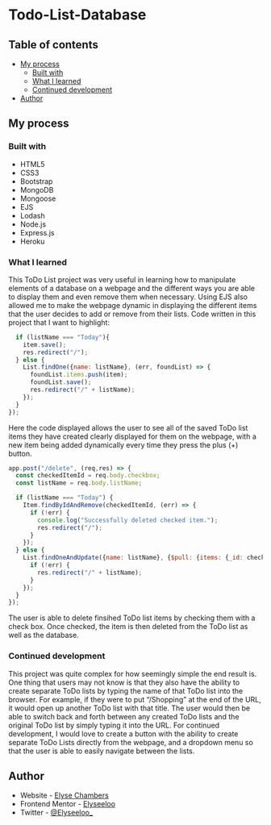 # Todo-List-Database

## Table of contents

- [My process](#my-process)
  - [Built with](#built-with)
  - [What I learned](#what-i-learned)
  - [Continued development](#continued-development)
- [Author](#author)

## My process

### Built with

- HTML5
- CSS3
- Bootstrap
- MongoDB
- Mongoose
- EJS
- Lodash
- Node.js
- Express.js
- Heroku

### What I learned

This ToDo List project was very useful in learning how to manipulate elements of a database on a webpage and the different ways you are able to display them and even remove them when necessary. Using EJS also allowed me to make the webpage dynamic in displaying the different items that the user decides to add or remove from their lists.
Code written in this project that I want to highlight:

```Node.js
  if (listName === "Today"){
    item.save();
    res.redirect("/");
  } else {
    List.findOne({name: listName}, (err, foundList) => {
      foundList.items.push(item);
      foundList.save();
      res.redirect("/" + listName);
    });
  }
});
```
Here the code displayed allows the user to see all of the saved ToDo list items they have created clearly displayed for them on the webpage, with a new item being added dynamically every time they press the plus (+) button.

```Node.js
app.post("/delete", (req,res) => {
  const checkedItemId = req.body.checkbox;
  const listName = req.body.listName;

  if (listName === "Today") {
    Item.findByIdAndRemove(checkedItemId, (err) => {
      if (!err) {
        console.log("Successfully deleted checked item.");
        res.redirect("/");
      }
    });
  } else {
    List.findOneAndUpdate({name: listName}, {$pull: {items: {_id: checkedItemId}}}, (err, foundList) => {
      if (!err) {
        res.redirect("/" + listName);
      }
    });
  }
});
```
The user is able to delete finsihed ToDo list items by checking them with a check box. Once checked, the item is then deleted from the ToDo list as well as the database.

### Continued development

This project was quite complex for how seemingly simple the end result is. One thing that users may not know is that they also have the ability to create separate ToDo lists by typing the name of that ToDo list into the browser. For example, if they were to put “/Shopping” at the end of the URL, it would open up another ToDo list with that title. The user would then be able to switch back and forth between any created ToDo lists and the original ToDo list by simply typing it into the URL. For continued development, I would love to create a button with the ability to create separate ToDo Lists directly from the webpage, and a dropdown menu so that the user is able to easily navigate between the lists.

## Author

- Website - [Elyse Chambers](https://www.diaryofelyse.com)
- Frontend Mentor - [Elyseeloo](https://www.frontendmentor.io/profile/Elyseeloo)
- Twitter - [@Elyseeloo\_](https://www.twitter.com/elyseeloo_)
